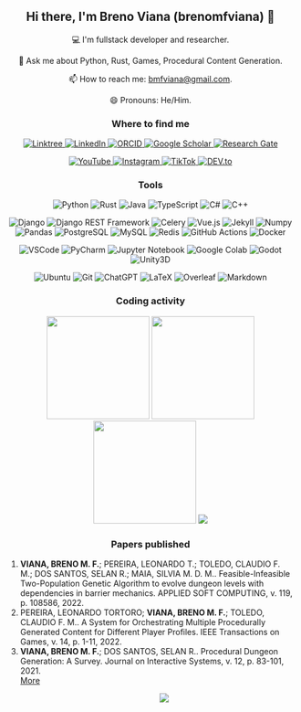 <h2 align="center"> Hi there, I'm Breno Viana (brenomfviana) 👋 </h2>

<p align="center">
  💻 I'm fullstack developer and researcher.
</p>
<!-- <p align="center">
  🔭 I’m currently working on ...
</p> -->
<!-- <p align="center">
  🌱 I’m currently learning ...
</p> -->
<!-- <p align="center">
  👯 I’m looking to collaborate on ...
</p> -->
<!-- <p align="center">
  🤔 I’m looking for help with ...
</p> -->
<p align="center">
  💬 Ask me about Python, Rust, Games, Procedural Content Generation.
</p>
<p align="center">
  📫 How to reach me: <a href="mailto:bmfviana@gmail.com" target="_blank">bmfviana@gmail.com</a>.
</p>
<p align="center">
  😄 Pronouns: He/Him.
</p>
<!-- <p align="center">
  ⚡ Fun fact: ...
</p> -->

<!-- My interests lay mainly in Evolutionary Systems, Artificial Intelligence, and Procedural Content Generation for games. -->


<h3 align="center"> Where to find me </h3>

<p align="center">
<!--   <a href="" target="_blank">
    <img src="" >
  </a> -->
<!--   <a href="bmfviana@gmail.com" target="_blank">
    <img src="https://img.shields.io/badge/Gmail-D14836?style=for-the-badge&logo=gmail&logoColor=white" alt="e-mail" >
  </a> -->
  <a href="https://linktr.ee/brenomfviana" target="_blank">
    <img src="https://img.shields.io/badge/linktree-254f1a?style=for-the-badge&logo=linktree&logoColor=d2e823" alt="Linktree">
  </a>
  <a href="https://www.linkedin.com/in/brenomfviana" target="_blank">
    <img src="https://img.shields.io/badge/-LinkedIn-0c64c5?style=for-the-badge&logo=LinkedIn&logoColor=white" alt="LinkedIn" >
  </a>
  <!-- Research -->
  <a href="https://orcid.org/0000-0003-3441-508X" target="_blank">
    <img src="https://img.shields.io/badge/-Orcid-a6ce39?style=for-the-badge&logo=Orcid&logoColor=white" alt="ORCID" >
  </a>
  <a href="https://scholar.google.com.br/citations?user=VjiBzH8AAAAJ" target="_blank">
    <img src="https://img.shields.io/badge/Google_Scholar-4285F4?style=for-the-badge&logo=google-scholar&logoColor=white" alt="Google Scholar" >
  </a>
  <a href="https://www.researchgate.net/profile/Breno-Viana" target="_blank">
    <img src="https://img.shields.io/badge/Research_Gate-00CCBB.svg?&style=for-the-badge&logo=ResearchGate&logoColor=white" alt="Research Gate" >
  </a>
</p>
<p align="center">
  <!-- Social -->
<!--   <a href="https://twitter.com/brenomfviana" target="_blank">
    <img src="https://img.shields.io/badge/-Twitter-1DA1F2?style=for-the-badge&logo=Twitter&logoColor=white" alt="Twitter" >
  </a> -->
  <a href="https://www.youtube.com/@brenomfviana" target="_blank">
    <img src="https://img.shields.io/badge/YouTube-fe0002?style=for-the-badge&logo=youtube&logoColor=white" alt="YouTube" >
  </a>
  <a href="https://www.instagram.com/brenomfviana" target="_blank">
    <img src="https://img.shields.io/badge/Instagram-E4405F?style=for-the-badge&logo=instagram&logoColor=white" alt="Instagram" >
  </a>
  <a href="https://www.tiktok.com/@brenomfviana" target="_blank">
    <img src="https://img.shields.io/badge/TikTok-000000?style=for-the-badge&logo=tiktok&logoColor=whie" alt="TikTok" >
  </a>
<!--   <a href="https://www.twitch.tv/brenomfviana">
    <img src="https://img.shields.io/badge/Twitch-9146ff?style=for-the-badge&logo=twitch&logoColor=white" alt="Twitch" >
  </a> -->
  
  <!-- Blog -->
  <a href="https://dev.to/brenomfviana" target="_blank">
    <img src="https://img.shields.io/badge/dev.to-0A0A0A?style=for-the-badge&logo=devdotto&logoColor=white" alt="DEV.to" >
  </a>
<!--   <a href="https://brenomfviana.medium.com" target="_blank">
    <img src="https://img.shields.io/badge/Medium-12100E?style=for-the-badge&logo=medium&logoColor=white" alt="Medium" >
  </a> -->
<!--   <a href="" target="_blank">
    <img src="https://img.shields.io/badge/Notion-000000?style=for-the-badge&logo=notion&logoColor=white" alt="Notion" >
  </a> -->
  
  <!-- Dev -->
<!--   <a href="https://github.com/brenomfviana" target="_blank">
    <img src="https://img.shields.io/badge/GitHub-100000?style=for-the-badge&logo=github&logoColor=white" alt="GitHub" >
  </a>
  <a href="https://stackoverflow.com/users/13779034/breno-viana" target="_blank">
    <img src="https://img.shields.io/badge/Stack_Overflow-FE7A16?style=for-the-badge&logo=stack-overflow&logoColor=white" alt="StackOverflow" >
  </a>
  <a href="https://stackoverflow.com/users/13779034/breno-viana" target="_blank">
    <img src="https://img.shields.io/stackexchange/stackoverflow/r/13779034?color=orange&label=reputation&logo=stackoverflow&style=for-the-badge&cacheSeconds=86400" alt="StackOverflow">
  </a>
  <a href="" target="_blank">
    <img src="https://img.shields.io/badge/Kaggle-37bae8?style=for-the-badge&logo=Kaggle&logoColor=white" alt="Kaggle" >
  </a> -->
  
  <!-- Games: https://github.com/alexandresanlim/Badges4-README.md-Profile#-games- -->
<!--   <a href="https://brenomfviana.itch.io/" target="_blank">
    <img src="https://img.shields.io/badge/Itch.io-ff5c5a?style=for-the-badge&logo=itchdotio&logoColor=white" alt="Itch.io" >
  </a>
  <a href="https://steamcommunity.com/id/brenomfviana/" target="_blank">
    <img src="https://img.shields.io/badge/Steam-03174a?style=for-the-badge&logo=steam&logoColor=white" alt="Steam" >
  </a> -->
</p>


<h3 align="center"> Tools </h3>

<p align="center">
  <!--   <img src="" alt="" > -->
  <!-- Languages https://github.com/alexandresanlim/Badges4-README.md-Profile#-languages- -->
  <img src="https://img.shields.io/badge/Python-3670a0?style=for-the-badge&logo=python&logoColor=ffdd58" alt="Python" >
  <img src="https://img.shields.io/badge/Rust-ef6526?style=for-the-badge&logo=rust&logoColor=white" alt="Rust" >
  <img src="https://img.shields.io/badge/Java-f29011?style=for-the-badge&logo=openjdk" alt="Java" >
  <img src="https://img.shields.io/badge/TypeScript-3178C6?style=for-the-badge&logo=TypeScript&logoColor=FFF" alt="TypeScript" >
  <img src="https://img.shields.io/badge/C%23-05930c?style=for-the-badge&logo=c-sharp&logoColor=white" alt="C#" >
  <img src="https://img.shields.io/badge/C%2B%2B-00599C?style=for-the-badge&logo=c%2B%2B&logoColor=white" alt="C++" >
<!--   <img src="https://img.shields.io/badge/C-00599C?style=for-the-badge&logo=c&logoColor=white" alt="C" > -->
<!--   <img src="https://img.shields.io/badge/TypeScript-007ACC?style=for-the-badge&logo=typescript&logoColor=white" alt="TypeScript" > -->
<!--   <img src="https://img.shields.io/badge/JavaScript-323330?style=for-the-badge&logo=javascript&logoColor=F7DF1E" alt="JavaScript" > -->
<!--   <img src="https://img.shields.io/badge/HTML5-e44d26?style=for-the-badge&logo=html5&logoColor=white" alt="HTML5" > -->
<!--   <img src="https://img.shields.io/badge/CSS3-2062b1?style=for-the-badge&logo=css3&logoColor=white" alt="CSS3" > -->
<!--   <img src="https://img.shields.io/badge/Dart-00c5b5?style=for-the-badge&logo=dart&logoColor=white" alt="Dart" > -->
<!--   <img src="https://img.shields.io/badge/Kotlin-B125EA&style=for-the-badge&logo=kotlin&logoColor=white" alt="Kotlin" > -->
</p>
<p align="center">
  <!--   <img src="" alt="" > -->
  <!-- Backend -->
  <img src="https://img.shields.io/badge/Django-092E20?style=for-the-badge&logo=django&logoColor=green" alt="Django" >
  <img src="https://img.shields.io/badge/django%20rest-165366?style=for-the-badge&logo=django&logoColor=white" alt="Django REST Framework" >
<!--   <img src="https://img.shields.io/badge/fastapi-109989?style=for-the-badge&logo=FASTAPI&logoColor=white" alt="FastAPI" > -->
<!--   <img src="https://img.shields.io/badge/Flask-000000?style=for-the-badge&logo=flask&logoColor=white" alt="Flask" > -->
<!--   <img src="https://img.shields.io/badge/Spring-6DB33F?style=for-the-badge&logo=spring&logoColor=white" alt="Spring" > -->
<!--   <img src="https://img.shields.io/badge/Spring_Boot-F2F4F9?style=for-the-badge&logo=spring-boot" alt="Spring Boot" > -->
  <img src="https://img.shields.io/badge/Celery-6c8f12?style=for-the-badge&logo=celery&logoColor=ddf4a4" alt="Celery" >
<!--   <img src="https://img.shields.io/badge/JWT-000000?style=for-the-badge&logo=JSON%20web%20tokens&logoColor=white" alt="JWT" > -->
  <!-- Frontend -->
<!--   <img src="https://img.shields.io/badge/npm-CB3837?style=for-the-badge&logo=npm&logoColor=white" alt="NPM" > -->
  <img src="https://img.shields.io/badge/Vue.js-35495E?style=for-the-badge&logo=vuedotjs&logoColor=4FC08D" alt="Vue.js" >
<!--   <img src="https://img.shields.io/badge/Flutter-32b9f6?style=for-the-badge&logo=flutter&logoColor=white" alt="Flutter" > -->
  <img src="https://img.shields.io/badge/Jekyll-333333?style=for-the-badge&logo=Jekyll&logoColor=c20000" alt="Jekyll" >
  <!-- IA -->
  <img src="https://img.shields.io/badge/Numpy-777BB4?style=for-the-badge&logo=numpy&logoColor=white" alt="Numpy" >
  <img src="https://img.shields.io/badge/Pandas-0b0153?style=for-the-badge&logo=pandas&logoColor=white" alt="Pandas" >
  <!-- Databases -->
  <img src="https://img.shields.io/badge/PostgreSQL-316192?style=for-the-badge&logo=postgresql&logoColor=white" alt="PostgreSQL" >
  <img src="https://img.shields.io/badge/MySQL-00618a?style=for-the-badge&logo=mysql&logoColor=white" alt="MySQL" >
  <img src="https://img.shields.io/badge/redis-%23a61808.svg?&style=for-the-badge&logo=redis&logoColor=white" alt="Redis" >
<!--   <img src="https://img.shields.io/badge/rabbitmq-%23FF6600.svg?&style=for-the-badge&logo=rabbitmq&logoColor=white" alt="RabbitMQ" > -->
<!--   <img src="https://img.shields.io/badge/MongoDB-4EA94B?style=for-the-badge&logo=mongodb&logoColor=white" alt="MongoDB" > -->
  <!-- Infra -->
<!--   <img src="https://img.shields.io/badge/Amazon_AWS-FF9900?style=for-the-badge&logo=amazonaws&logoColor=white" alt="AWS" > -->
<!--   <img src="https://img.shields.io/badge/Heroku-430098?style=for-the-badge&logo=heroku&logoColor=white" alt="Heroku" > -->
  <img src="https://img.shields.io/badge/GitHub_Actions-2088FF?style=for-the-badge&logo=github-actions&logoColor=white" alt="GitHub Actions" >
<!--   <img src="https://img.shields.io/badge/Terraform-7B42BC?style=for-the-badge&logo=terraform&logoColor=white" alt="Terraform" > -->
<!--   <img src="https://img.shields.io/badge/Ansible-000000?style=for-the-badge&logo=ansible&logoColor=white" alt="Ansible" > -->
  <img src="https://img.shields.io/badge/Docker-2CA5E0?style=for-the-badge&logo=docker&logoColor=white" alt="Docker" >
<!--   <img src="https://img.shields.io/badge/kubernetes-326ce5.svg?&style=for-the-badge&logo=kubernetes&logoColor=white" alt="Kubernetes" > -->
<!--   <img src="https://img.shields.io/badge/Nginx-009639?style=for-the-badge&logo=nginx&logoColor=white" alt="Nginx" > -->
  <!-- Tests -->
<!--   <img src="https://img.shields.io/badge/Selenium-43B02A?style=for-the-badge&logo=Selenium&logoColor=white" alt="Selenium" > -->
</p>
<p align="center">
  <!--   <img src="" alt="" > -->
  <!-- IDEs -->
  <img src="https://img.shields.io/badge/VSCode-0078D4?style=for-the-badge&logo=visual%20studio%20code&logoColor=white" alt="VSCode" >
  <img src="https://img.shields.io/badge/PyCharm-000000.svg?&style=for-the-badge&logo=PyCharm&logoColor=21d78a" alt="PyCharm" >
<!--   <img src="https://img.shields.io/badge/Android_Studio-3DDC84?style=for-the-badge&logo=android-studio&logoColor=white" alt="Android Studio" > -->
  <img src="https://img.shields.io/badge/Jupyter-F37626.svg?&style=for-the-badge&logo=Jupyter&logoColor=white" alt="Jupyter Notebook" >
  <img src="https://img.shields.io/badge/Colab-F9AB00?style=for-the-badge&logo=googlecolab&color=525252" alt="Google Colab" >
  <!-- GameDev -->
  <img src="https://img.shields.io/badge/Godot-478cbf?style=for-the-badge&logo=GodotEngine&logoColor=white" alt="Godot" >
  <img src="https://img.shields.io/badge/Unity-100000?style=for-the-badge&logo=unity&logoColor=white" alt="Unity3D" >
</p>
<p align="center">
  <!--   <img src="" alt="" > -->
  <!-- OSs -->
  <img src="https://img.shields.io/badge/Ubuntu-E95420?style=for-the-badge&logo=ubuntu&logoColor=white" alt="Ubuntu" >
  <!-- Others -->
  <img src="https://img.shields.io/badge/GIT-E44C30?style=for-the-badge&logo=git&logoColor=white" alt="Git" >
  <img src="https://img.shields.io/badge/ChatGPT-74aa9c?style=for-the-badge&logo=openai&logoColor=white" alt="ChatGPT" >
<!--   <img src="https://img.shields.io/badge/GNU%20Bash-4EAA25?style=for-the-badge&logo=GNU%20Bash&logoColor=white" alt="Bash" > -->
<!--   <img src="https://img.shields.io/badge/starship-DD0B78?style=for-the-badge&logo=starship&logoColor=white" alt="Starship" > -->
  <img src="https://img.shields.io/badge/LaTeX-47A141?style=for-the-badge&logo=LaTeX&logoColor=white" alt="LaTeX" >
  <img src="https://img.shields.io/badge/Overleaf-47A141?style=for-the-badge&logo=Overleaf&logoColor=white" alt="Overleaf" >
  <img src="https://img.shields.io/badge/Markdown-000000?style=for-the-badge&logo=markdown&logoColor=white" alt="Markdown" >
<!--   <img src="https://img.shields.io/badge/Obsidian-483699?style=for-the-badge&logo=Obsidian&logoColor=white" alt="Obsidian" > -->
<!--   <img src="https://img.shields.io/badge/GitBook-7B36ED?style=for-the-badge&logo=gitbook&logoColor=white" alt="GitBook" > -->
<!--   <img src="https://img.shields.io/badge/pypi-3775A9?style=for-the-badge&logo=pypi&logoColor=white" alt="PyPI" > -->
<!--   <img src="https://img.shields.io/badge/GitKraken-179287?style=for-the-badge&logo=GitKraken&logoColor=white" alt="GitKraken" > -->
</p>
<!-- More Badges: -->
<!--   https://github.com/alexandresanlim/Badges4-README.md-Profile -->
<!--   https://shields.io/ -->
<!--   https://github.com/alexandresanlim/Badges4-README.md-Profile?tab=readme-ov-file#-funding- -->


<h3 align="center"> Coding activity </h3>

<p align="center">
  <img height="180em" src="https://github-readme-stats.vercel.app/api?username=brenomfviana&theme=graywhite&include_all_commits=true&count_private=true&show_icons=true" >

  <img height="180em" src="https://github-readme-stats.vercel.app/api/top-langs/?username=brenomfviana&theme=graywhite&layout=compact&count_private=true&exclude_repo=sasinfra&hide=gdscript,jupyter%20notebook" >

  <img height="180em" src="https://github-readme-streak-stats.herokuapp.com/?user=brenomfviana&theme=white&ring=474b4f&hide_border=true&currStreakNum=24292e&fire=474b4f&currStreakLabel=3d3d3d" >
  
  <img src="https://github-profile-trophy.vercel.app/?username=brenomfviana&amp;column=7" style="max-width: 100%;">
</p>


<!-- <h3 align="center"> Currently working on </h3> -->
<!-- - Project -->
<!-- <p align="center">
  <img src="https://img.shields.io/badge/Freelancer-29B2FE?style=for-the-badge&logo=Freelancer&logoColor=white" >
</p> -->


<h3 align="center"> Papers published </h3>

<ol>
  <li>
    <strong>VIANA, BRENO M. F.</strong>; PEREIRA, LEONARDO T.; TOLEDO, CLAUDIO F. M.; DOS SANTOS, SELAN R.; MAIA, SILVIA M. D. M.. Feasible-Infeasible Two-Population Genetic Algorithm to evolve dungeon levels with dependencies in barrier mechanics. APPLIED SOFT COMPUTING, v. 119, p. 108586, 2022.
  </li>
  <li>
    PEREIRA, LEONARDO TORTORO; <strong>VIANA, BRENO M. F.</strong>; TOLEDO, CLAUDIO F. M.. A System for Orchestrating Multiple Procedurally Generated Content for Different Player Profiles. IEEE Transactions on Games, v. 14, p. 1-11, 2022.
  </li>
  <li>
    <strong>VIANA, BRENO M. F.</strong>; DOS SANTOS, SELAN R.. Procedural Dungeon Generation: A Survey. Journal on Interactive Systems, v. 12, p. 83-101, 2021. 
  </li>
  <a href="http://lattes.cnpq.br/9947524968867338"> More </a>
<ol>


<!-- <h3 align="center"> Open source projects </h3> -->
<!-- - Project -->


<!-- <h3 align="center"> Interesting projects </h3> -->
<!-- - Project -->

<!-- ![Visitor Badge](https://visitor-badge.laobi.icu/badge?page_id=brenomfviana) -->
<p align="center">
  <img src="https://komarev.com/ghpvc/?username=brenomfviana&label=Profile%20views&color=3FC1C9&style=for-the-badge" >
</p>
